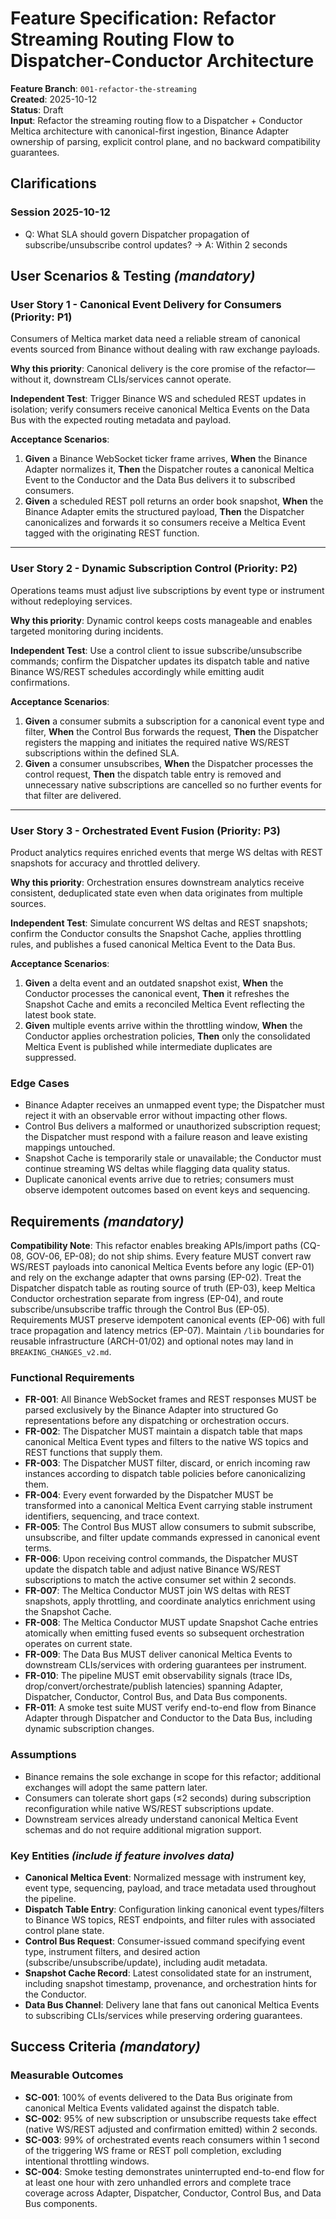 # Feature Specification: Refactor Streaming Routing Flow to Dispatcher-Conductor Architecture

**Feature Branch**: `001-refactor-the-streaming`  
**Created**: 2025-10-12  
**Status**: Draft  
**Input**: Refactor the streaming routing flow to a Dispatcher + Conductor Meltica architecture with canonical-first ingestion, Binance Adapter ownership of parsing, explicit control plane, and no backward compatibility guarantees.

## Clarifications

### Session 2025-10-12

- Q: What SLA should govern Dispatcher propagation of subscribe/unsubscribe control updates? → A: Within 2 seconds

## User Scenarios & Testing *(mandatory)*

### User Story 1 - Canonical Event Delivery for Consumers (Priority: P1)

Consumers of Meltica market data need a reliable stream of canonical events sourced from Binance without dealing with raw exchange payloads.

**Why this priority**: Canonical delivery is the core promise of the refactor—without it, downstream CLIs/services cannot operate.

**Independent Test**: Trigger Binance WS and scheduled REST updates in isolation; verify consumers receive canonical Meltica Events on the Data Bus with the expected routing metadata and payload.

**Acceptance Scenarios**:

1. **Given** a Binance WebSocket ticker frame arrives, **When** the Binance Adapter normalizes it, **Then** the Dispatcher routes a canonical Meltica Event to the Conductor and the Data Bus delivers it to subscribed consumers.
2. **Given** a scheduled REST poll returns an order book snapshot, **When** the Binance Adapter emits the structured payload, **Then** the Dispatcher canonicalizes and forwards it so consumers receive a Meltica Event tagged with the originating REST function.

---

### User Story 2 - Dynamic Subscription Control (Priority: P2)

Operations teams must adjust live subscriptions by event type or instrument without redeploying services.

**Why this priority**: Dynamic control keeps costs manageable and enables targeted monitoring during incidents.

**Independent Test**: Use a control client to issue subscribe/unsubscribe commands; confirm the Dispatcher updates its dispatch table and native Binance WS/REST schedules accordingly while emitting audit confirmations.

**Acceptance Scenarios**:

1. **Given** a consumer submits a subscription for a canonical event type and filter, **When** the Control Bus forwards the request, **Then** the Dispatcher registers the mapping and initiates the required native WS/REST subscriptions within the defined SLA.
2. **Given** a consumer unsubscribes, **When** the Dispatcher processes the control request, **Then** the dispatch table entry is removed and unnecessary native subscriptions are cancelled so no further events for that filter are delivered.

---

### User Story 3 - Orchestrated Event Fusion (Priority: P3)

Product analytics requires enriched events that merge WS deltas with REST snapshots for accuracy and throttled delivery.

**Why this priority**: Orchestration ensures downstream analytics receive consistent, deduplicated state even when data originates from multiple sources.

**Independent Test**: Simulate concurrent WS deltas and REST snapshots; confirm the Conductor consults the Snapshot Cache, applies throttling rules, and publishes a fused canonical Meltica Event to the Data Bus.

**Acceptance Scenarios**:

1. **Given** a delta event and an outdated snapshot exist, **When** the Conductor processes the canonical event, **Then** it refreshes the Snapshot Cache and emits a reconciled Meltica Event reflecting the latest book state.
2. **Given** multiple events arrive within the throttling window, **When** the Conductor applies orchestration policies, **Then** only the consolidated Meltica Event is published while intermediate duplicates are suppressed.

### Edge Cases

- Binance Adapter receives an unmapped event type; the Dispatcher must reject it with an observable error without impacting other flows.
- Control Bus delivers a malformed or unauthorized subscription request; the Dispatcher must respond with a failure reason and leave existing mappings untouched.
- Snapshot Cache is temporarily stale or unavailable; the Conductor must continue streaming WS deltas while flagging data quality status.
- Duplicate canonical events arrive due to retries; consumers must observe idempotent outcomes based on event keys and sequencing.

## Requirements *(mandatory)*

**Compatibility Note**: This refactor enables breaking APIs/import paths (CQ-08, GOV-06, EP-08); do not ship shims. Every feature MUST convert raw WS/REST payloads into canonical Meltica Events before any logic (EP-01) and rely on the exchange adapter that owns parsing (EP-02). Treat the Dispatcher dispatch table as routing source of truth (EP-03), keep Meltica Conductor orchestration separate from ingress (EP-04), and route subscribe/unsubscribe traffic through the Control Bus (EP-05). Requirements MUST preserve idempotent canonical events (EP-06) with full trace propagation and latency metrics (EP-07). Maintain `/lib` boundaries for reusable infrastructure (ARCH-01/02) and optional notes may land in `BREAKING_CHANGES_v2.md`.

### Functional Requirements

- **FR-001**: All Binance WebSocket frames and REST responses MUST be parsed exclusively by the Binance Adapter into structured Go representations before any dispatching or orchestration occurs.
- **FR-002**: The Dispatcher MUST maintain a dispatch table that maps canonical Meltica Event types and filters to the native WS topics and REST functions that supply them.
- **FR-003**: The Dispatcher MUST filter, discard, or enrich incoming raw instances according to dispatch table policies before canonicalizing them.
- **FR-004**: Every event forwarded by the Dispatcher MUST be transformed into a canonical Meltica Event carrying stable instrument identifiers, sequencing, and trace context.
- **FR-005**: The Control Bus MUST allow consumers to submit subscribe, unsubscribe, and filter update commands expressed in canonical event terms.
- **FR-006**: Upon receiving control commands, the Dispatcher MUST update the dispatch table and adjust native Binance WS/REST subscriptions to match the active consumer set within 2 seconds.
- **FR-007**: The Meltica Conductor MUST join WS deltas with REST snapshots, apply throttling, and coordinate analytics enrichment using the Snapshot Cache.
- **FR-008**: The Meltica Conductor MUST update Snapshot Cache entries atomically when emitting fused events so subsequent orchestration operates on current state.
- **FR-009**: The Data Bus MUST deliver canonical Meltica Events to downstream CLIs/services with ordering guarantees per instrument.
- **FR-010**: The pipeline MUST emit observability signals (trace IDs, drop/convert/orchestrate/publish latencies) spanning Adapter, Dispatcher, Conductor, Control Bus, and Data Bus components.
- **FR-011**: A smoke test suite MUST verify end-to-end flow from Binance Adapter through Dispatcher and Conductor to the Data Bus, including dynamic subscription changes.

### Assumptions

- Binance remains the sole exchange in scope for this refactor; additional exchanges will adopt the same pattern later.
- Consumers can tolerate short gaps (≤2 seconds) during subscription reconfiguration while native WS/REST subscriptions update.
- Downstream services already understand canonical Meltica Event schemas and do not require additional migration support.

### Key Entities *(include if feature involves data)*

- **Canonical Meltica Event**: Normalized message with instrument key, event type, sequencing, payload, and trace metadata used throughout the pipeline.
- **Dispatch Table Entry**: Configuration linking canonical event types/filters to Binance WS topics, REST endpoints, and filter rules with associated control plane state.
- **Control Bus Request**: Consumer-issued command specifying event type, instrument filters, and desired action (subscribe/unsubscribe/update), including audit metadata.
- **Snapshot Cache Record**: Latest consolidated state for an instrument, including snapshot timestamp, provenance, and orchestration hints for the Conductor.
- **Data Bus Channel**: Delivery lane that fans out canonical Meltica Events to subscribing CLIs/services while preserving ordering guarantees.

## Success Criteria *(mandatory)*

### Measurable Outcomes

- **SC-001**: 100% of events delivered to the Data Bus originate from canonical Meltica Events validated against the dispatch table.
- **SC-002**: 95% of new subscription or unsubscribe requests take effect (native WS/REST adjusted and confirmation emitted) within 2 seconds.
- **SC-003**: 99% of orchestrated events reach consumers within 1 second of the triggering WS frame or REST poll completion, excluding intentional throttling windows.
- **SC-004**: Smoke testing demonstrates uninterrupted end-to-end flow for at least one hour with zero unhandled errors and complete trace coverage across Adapter, Dispatcher, Conductor, Control Bus, and Data Bus components.
